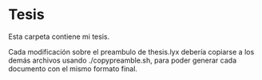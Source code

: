 # Tesis

Esta carpeta contiene mi tesis.

Cada modificación sobre el preambulo de thesis.lyx debería copiarse a los demás archivos usando ./copypreamble.sh, para poder generar cada documento con el mismo formato final.
